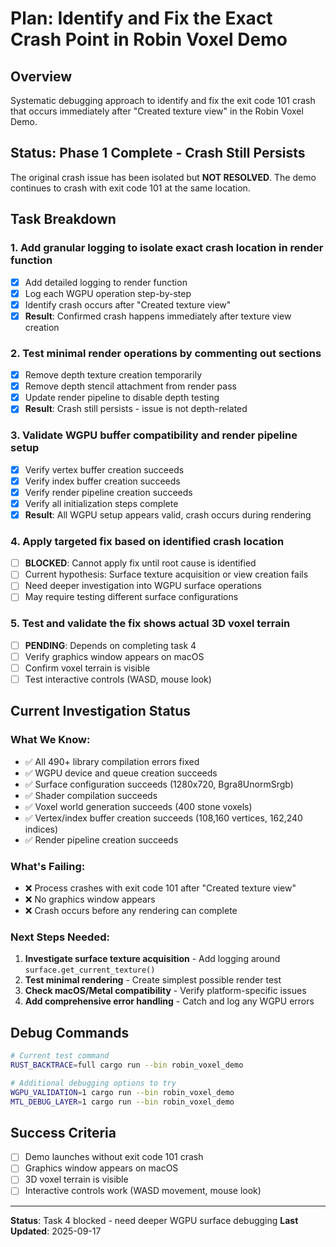# Plan: Identify and Fix the Exact Crash Point in Robin Voxel Demo

## Overview
Systematic debugging approach to identify and fix the exit code 101 crash that occurs immediately after "Created texture view" in the Robin Voxel Demo.

## Status: Phase 1 Complete - Crash Still Persists

The original crash issue has been isolated but **NOT RESOLVED**. The demo continues to crash with exit code 101 at the same location.

## Task Breakdown

### 1. Add granular logging to isolate exact crash location in render function
- [x] Add detailed logging to render function
- [x] Log each WGPU operation step-by-step
- [x] Identify crash occurs after "Created texture view"
- [x] **Result**: Confirmed crash happens immediately after texture view creation

### 2. Test minimal render operations by commenting out sections
- [x] Remove depth texture creation temporarily
- [x] Remove depth stencil attachment from render pass
- [x] Update render pipeline to disable depth testing
- [x] **Result**: Crash still persists - issue is not depth-related

### 3. Validate WGPU buffer compatibility and render pipeline setup
- [x] Verify vertex buffer creation succeeds
- [x] Verify index buffer creation succeeds
- [x] Verify render pipeline creation succeeds
- [x] Verify all initialization steps complete
- [x] **Result**: All WGPU setup appears valid, crash occurs during rendering

### 4. Apply targeted fix based on identified crash location
- [ ] **BLOCKED**: Cannot apply fix until root cause is identified
- [ ] Current hypothesis: Surface texture acquisition or view creation fails
- [ ] Need deeper investigation into WGPU surface operations
- [ ] May require testing different surface configurations

### 5. Test and validate the fix shows actual 3D voxel terrain
- [ ] **PENDING**: Depends on completing task 4
- [ ] Verify graphics window appears on macOS
- [ ] Confirm voxel terrain is visible
- [ ] Test interactive controls (WASD, mouse look)

## Current Investigation Status

### What We Know:
- ✅ All 490+ library compilation errors fixed
- ✅ WGPU device and queue creation succeeds
- ✅ Surface configuration succeeds (1280x720, Bgra8UnormSrgb)
- ✅ Shader compilation succeeds
- ✅ Voxel world generation succeeds (400 stone voxels)
- ✅ Vertex/index buffer creation succeeds (108,160 vertices, 162,240 indices)
- ✅ Render pipeline creation succeeds

### What's Failing:
- ❌ Process crashes with exit code 101 after "Created texture view"
- ❌ No graphics window appears
- ❌ Crash occurs before any rendering can complete

### Next Steps Needed:
1. **Investigate surface texture acquisition** - Add logging around `surface.get_current_texture()`
2. **Test minimal rendering** - Create simplest possible render test
3. **Check macOS/Metal compatibility** - Verify platform-specific issues
4. **Add comprehensive error handling** - Catch and log any WGPU errors

## Debug Commands
```bash
# Current test command
RUST_BACKTRACE=full cargo run --bin robin_voxel_demo

# Additional debugging options to try
WGPU_VALIDATION=1 cargo run --bin robin_voxel_demo
MTL_DEBUG_LAYER=1 cargo run --bin robin_voxel_demo
```

## Success Criteria
- [ ] Demo launches without exit code 101 crash
- [ ] Graphics window appears on macOS
- [ ] 3D voxel terrain is visible
- [ ] Interactive controls work (WASD movement, mouse look)

---
**Status**: Task 4 blocked - need deeper WGPU surface debugging
**Last Updated**: 2025-09-17